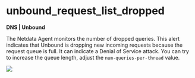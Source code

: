# unbound_request_list_dropped

**DNS | Unbound**

The Netdata Agent monitors the number of dropped queries. This alert indicates that Unbound is dropping new incoming
requests because the request queue is full. It can indicate a Denial of Service attack. You can try to increase the 
queue length, adjust the `num-queries-per-thread` value.

![](https://drive.google.com/uc?export=view&id=1elXR92OQn3sWVGXUCjpGi-NwcLNYE24g)
